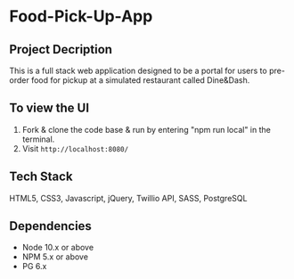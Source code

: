 Food-Pick-Up-App
=========

## Project Decription

This is a full stack web application designed to be a portal for users to pre-order food for pickup at a simulated restaurant called Dine&Dash. 

## To view the UI

1. Fork & clone the code base & run by entering "npm run local" in the terminal.
2. Visit `http://localhost:8080/`

## Tech Stack

HTML5, CSS3, Javascript, jQuery, Twillio API, SASS, PostgreSQL

## Dependencies

- Node 10.x or above
- NPM 5.x or above
- PG 6.x
